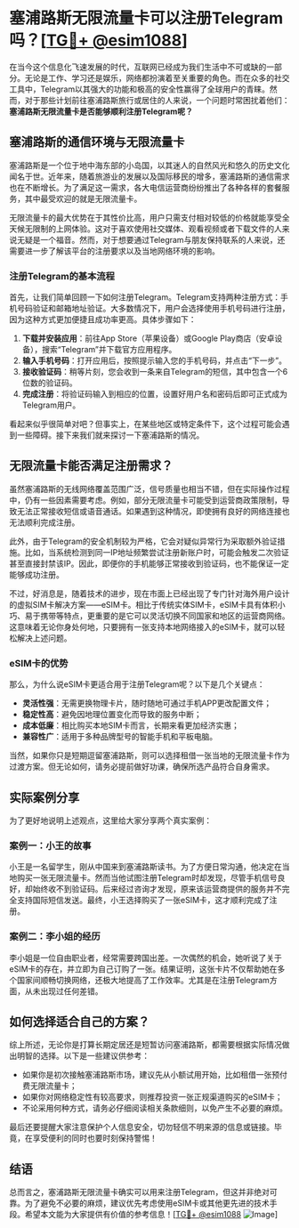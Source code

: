 # 塞浦路斯无限流量卡可以注册Telegram吗？[[TG💪+ @esim1088](https://t.me/s/esim1088)]

在当今这个信息化飞速发展的时代，互联网已经成为我们生活中不可或缺的一部分。无论是工作、学习还是娱乐，网络都扮演着至关重要的角色。而在众多的社交工具中，Telegram以其强大的功能和极高的安全性赢得了全球用户的青睐。然而，对于那些计划前往塞浦路斯旅行或居住的人来说，一个问题时常困扰着他们：**塞浦路斯无限流量卡是否能够顺利注册Telegram呢？**

## 塞浦路斯的通信环境与无限流量卡

塞浦路斯是一个位于地中海东部的小岛国，以其迷人的自然风光和悠久的历史文化闻名于世。近年来，随着旅游业的发展以及国际移民的增多，塞浦路斯的通信需求也在不断增长。为了满足这一需求，各大电信运营商纷纷推出了各种各样的套餐服务，其中最受欢迎的就是无限流量卡。

无限流量卡的最大优势在于其性价比高，用户只需支付相对较低的价格就能享受全天候无限制的上网体验。这对于喜欢使用社交媒体、观看视频或者下载文件的人来说无疑是一个福音。然而，对于想要通过Telegram与朋友保持联系的人来说，还需要进一步了解该平台的注册要求以及当地网络环境的影响。

### 注册Telegram的基本流程

首先，让我们简单回顾一下如何注册Telegram。Telegram支持两种注册方式：手机号码验证和邮箱地址验证。大多数情况下，用户会选择使用手机号码进行注册，因为这种方式更加便捷且成功率更高。具体步骤如下：

1. **下载并安装应用**：前往App Store（苹果设备）或Google Play商店（安卓设备），搜索“Telegram”并下载官方应用程序。
2. **输入手机号码**：打开应用后，按照提示输入您的手机号码，并点击“下一步”。
3. **接收验证码**：稍等片刻，您会收到一条来自Telegram的短信，其中包含一个6位数的验证码。
4. **完成注册**：将验证码输入到相应的位置，设置好用户名和密码后即可正式成为Telegram用户。

看起来似乎很简单对吧？但事实上，在某些地区或特定条件下，这个过程可能会遇到一些障碍。接下来我们就来探讨一下塞浦路斯的情况。

## 无限流量卡能否满足注册需求？

虽然塞浦路斯的无线网络覆盖范围广泛，信号质量也相当不错，但在实际操作过程中，仍有一些因素需要考虑。例如，部分无限流量卡可能受到运营商政策限制，导致无法正常接收短信或语音通话。如果遇到这种情况，即使拥有良好的网络连接也无法顺利完成注册。

此外，由于Telegram的安全机制较为严格，它会对疑似异常行为采取额外验证措施。比如，当系统检测到同一IP地址频繁尝试注册新账户时，可能会触发二次验证甚至直接封禁该IP。因此，即便你的手机能够正常接收到验证码，也不能保证一定能够成功注册。

不过，好消息是，随着技术的进步，现在市面上已经出现了专门针对海外用户设计的虚拟SIM卡解决方案——eSIM卡。相比于传统实体SIM卡，eSIM卡具有体积小巧、易于携带等特点，更重要的是它可以灵活切换不同国家和地区的运营商网络。这意味着无论你身处何地，只要拥有一张支持本地网络接入的eSIM卡，就可以轻松解决上述问题。

### eSIM卡的优势

那么，为什么说eSIM卡更适合用于注册Telegram呢？以下是几个关键点：

- **灵活性强**：无需更换物理卡片，随时随地可通过手机APP更改配置文件；
- **稳定性高**：避免因地理位置变化而导致的服务中断；
- **成本低廉**：相比购买本地SIM卡而言，长期来看更加经济实惠；
- **兼容性广**：适用于多种品牌型号的智能手机和平板电脑。

当然，如果你只是短期逗留塞浦路斯，则可以选择租借一张当地的无限流量卡作为过渡方案。但无论如何，请务必提前做好功课，确保所选产品符合自身需求。

## 实际案例分享

为了更好地说明上述观点，这里给大家分享两个真实案例：

### 案例一：小王的故事
小王是一名留学生，刚从中国来到塞浦路斯读书。为了方便日常沟通，他决定在当地购买一张无限流量卡。然而当他试图注册Telegram时却发现，尽管手机信号良好，却始终收不到验证码。后来经过咨询才发现，原来该运营商提供的服务并不完全支持国际短信发送。最终，小王选择购买了一张eSIM卡，这才顺利完成了注册。

### 案例二：李小姐的经历
李小姐是一位自由职业者，经常需要跨国出差。一次偶然的机会，她听说了关于eSIM卡的存在，并立即为自己订购了一张。结果证明，这张卡片不仅帮助她在多个国家间顺畅切换网络，还极大地提高了工作效率。尤其是在注册Telegram方面，从未出现过任何差错。

## 如何选择适合自己的方案？

综上所述，无论你是打算长期定居还是短暂访问塞浦路斯，都需要根据实际情况做出明智的选择。以下是一些建议供参考：

- 如果你是初次接触塞浦路斯市场，建议先从小额试用开始，比如租借一张预付费无限流量卡；
- 如果你对网络稳定性有较高要求，则推荐投资一张正规渠道购买的eSIM卡；
- 不论采用何种方式，请务必仔细阅读相关条款细则，以免产生不必要的麻烦。

最后还要提醒大家注意保护个人信息安全，切勿轻信不明来源的信息或链接。毕竟，在享受便利的同时也要时刻保持警惕！

## 结语

总而言之，塞浦路斯无限流量卡确实可以用来注册Telegram，但这并非绝对可靠。为了避免不必要的麻烦，建议优先考虑使用eSIM卡或其他更先进的技术手段。希望本文能为大家提供有价值的参考信息！[[TG💪+ @esim1088](https://t.me/s/esim1088) ![Image](https://i.postimg.cc/4NQfJmqS/Snipaste-2025-05-13-00-14-12.png)]